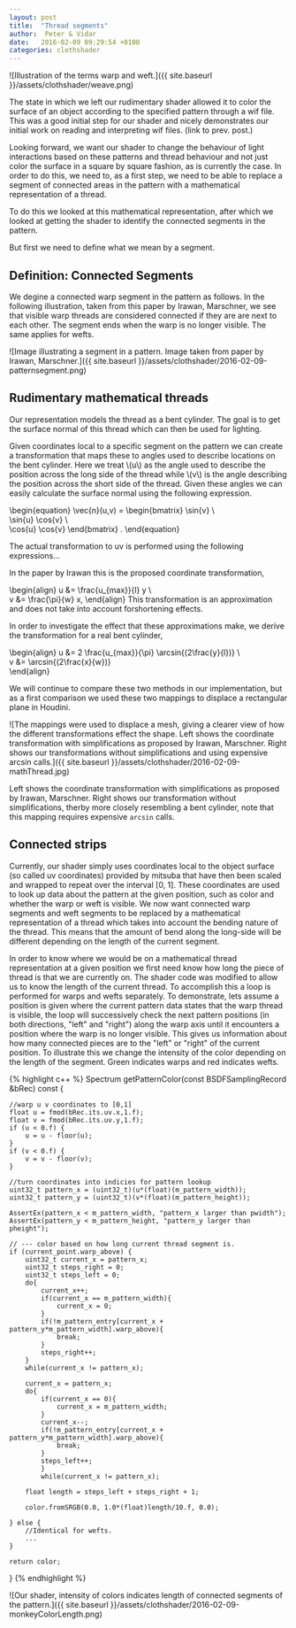 ```yaml
---
layout: post
title:  "Thread segments"
author:  Peter & Vidar
date:   2016-02-09 09:29:54 +0100
categories: clothshader
---
```


![Illustration of the terms warp and weft.]({{ site.baseurl }}/assets/clothshader/weave.png)

The state in which we left our rudimentary shader allowed it to color the surface of an object according to the specified pattern through a wif file. This was a good initial step for our shader and nicely demonstrates our initial work on reading and interpreting wif files. (link to prev. post.)

Looking forward, we want our shader to change the behaviour of light interactions based on these patterns and thread behaviour and not just color the surface in a square by square fashion, as is currently the case. In order to do this, we need to, as a first step, we need to be able to replace a segment of connected areas in the pattern with a mathematical representation of a thread.

To do this we looked at this mathematical representation, after which we looked at getting the shader to identify the connected segments in the pattern.

But first we need to define what we mean by a segment.

## Definition: Connected Segments
We degine a connected warp segment in the pattern  as follows. In the following illustration, taken from this paper by Irawan, Marschner, we see that visible warp threads are considered connected if they are are next to each other. The segment ends when the warp is no longer visible. The same applies for wefts. 

![Image illustrating a segment in a pattern. Image taken from paper by Irawan, Marschner.]({{ site.baseurl }}/assets/clothshader/2016-02-09-patternsegment.png)


## Rudimentary mathematical threads
Our representation models the thread as a bent cylinder. The goal is to get the surface normal of this thread which can then be used for lighting.

Given coordinates local to a specific segment on the pattern we can create a transformation that maps these to angles used to describe locations on the bent cylinder. Here we treat \\(u\\) as the angle used to describe the position across the long side of the thread while \\(v\\) is the angle describing the position across the short side of the thread. Given these angles we can easily calculate the surface normal using the following expression.

\begin{equation}
    \vec{n}(u,v) = 
    \begin{bmatrix}
        \sin{v} \\\
        \sin{u} \cos{v} \\\
        \cos{u} \cos{v}
    \end{bmatrix} .
\end{equation}

The actual transformation to uv is performed using the following expressions...

In the paper by Irawan this is the proposed coordinate transformation,

\begin{align}
        u &= \frac{u_{max}}{l} y \\\
        v &= \frac{\pi}{w} x,
\end{align}
This transformation is an approximation and does not take into account forshortening effects.

In order to investigate the effect that these approximations make, we derive the transformation for a real bent cylinder, 

\begin{align}
        u &= 2 \frac{u_{max}}{\pi} \arcsin{(2\frac{y}{l})}   \\\
        v &= \arcsin{(2\frac{x}{w})}  
\end{align}

We will continue to compare these two methods in our implementation, but as a first comparison we used these two mappings to displace a rectangular plane in Houdini. 

![The mappings were used to displace a mesh, giving a clearer view of how the different transformations effect the shape. Left shows the coordinate transformation with simplifications as proposed by Irawan, Marschner. Right shows our transformations without simplifications and using expensive arcsin calls.]({{ site.baseurl }}/assets/clothshader/2016-02-09-mathThread.jpg)

Left shows the coordinate transformation with simplifications as proposed by Irawan, Marschner. Right shows our transformation without simplifications, therby more closely resembling a bent cylinder, note that this mapping requires expensive `arcsin` calls.

## Connected strips
Currently, our shader simply uses coordinates local to the object surface (so called uv coordinates) provided by mitsuba that have then been scaled and wrapped to repeat over the interval [0, 1]. These coordinates are used to look up data about the pattern at the given position, such as color and whether the warp or weft is visible. We now want connected warp segments and weft segments to be replaced by a mathematical representation of a thread which takes into account the bending nature of the thread. This means that the amount of bend along the long-side will be different depending on the length of the current segment.

In order to know where we would be on a mathematical thread representation at a given position we first need know how long the piece of thread is that we are currently on. The shader code was modified to allow us to know the length of the current thread. To accomplish this a loop is performed for warps and wefts separately. To demonstrate, lets assume a position is given where the current pattern data states that the warp thread is visible, the loop will successively check the next pattern positions (in both directions, "left" and "right") along the warp axis until it encounters a position where the warp is no longer visible. This gives us information about how many connected pieces are to the "left" or "right" of the current position. To illustrate this we change the intensity of the color depending on the length of the segment. Green indicates warps and red indicates wefts. 

{% highlight c++ %}
Spectrum getPatternColor(const BSDFSamplingRecord &bRec) const {

    //warp u v coordinates to [0,1]
    float u = fmod(bRec.its.uv.x,1.f);
    float v = fmod(bRec.its.uv.y,1.f);
    if (u < 0.f) {
        u = u - floor(u);
    }
    if (v < 0.f) {
        v = v - floor(v);
    }
  
    //turn coordinates into indicies for pattern lookup
    uint32_t pattern_x = (uint32_t)(u*(float)(m_pattern_width));
    uint32_t pattern_y = (uint32_t)(v*(float)(m_pattern_height));

    AssertEx(pattern_x < m_pattern_width, "pattern_x larger than pwidth");
    AssertEx(pattern_y < m_pattern_height, "pattern_y larger than pheight");

    // --- color based on how long current thread segment is.
    if (current_point.warp_above) {
        uint32_t current_x = pattern_x;
        uint32_t steps_right = 0;
        uint32_t steps_left = 0;
        do{
            current_x++;
            if(current_x == m_pattern_width){
                current_x = 0;
            }
            if(!m_pattern_entry[current_x + pattern_y*m_pattern_width].warp_above){
                break;
            }
            steps_right++;
        }
        while(current_x != pattern_x);

        current_x = pattern_x;
        do{
            if(current_x == 0){
                current_x = m_pattern_width;
            }
            current_x--;
            if(!m_pattern_entry[current_x + pattern_y*m_pattern_width].warp_above){
                break;
            }
            steps_left++;
            }
            while(current_x != pattern_x);

        float length = steps_left + steps_right + 1;

        color.fromSRGB(0.0, 1.0*(float)length/10.f, 0.0); 

    } else {
        //Identical for wefts.
        ...
    }
  
    return color;
  }
{% endhighlight %}


![Our shader, intensity of colors indicates length of connected segments of the pattern.]({{ site.baseurl }}/assets/clothshader/2016-02-09-monkeyColorLength.png)